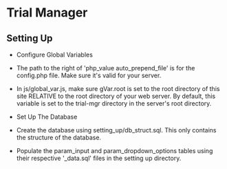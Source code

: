 # Trial Manager

## Setting Up

* Configure Global Variables
 * The path to the right of 'php_value auto_prepend_file' is for the config.php file. Make sure it's valid for your server.
 * In js/global_var.js, make sure gVar.root is set to the root directory of this site RELATIVE to the root directory of your web server. By default, this variable is set to the trial-mgr directory in the server's root directory.
 
* Set Up The Database
 * Create the database using setting_up/db_struct.sql. This only contains the structure of the database.
 * Populate the param_input and param_dropdown_options tables using their respective '_data.sql' files in the setting up directory.
